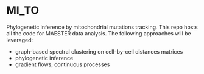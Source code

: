# MI_TO

Phylogenetic inference by mitochondrial mutations tracking. This repo hosts all the code for MAESTER data analysis. 
The following approaches will be leveraged:

* graph-based spectral clustering on cell-by-cell distances matrices
* phylogenetic inference 
* gradient flows, continuous processes
